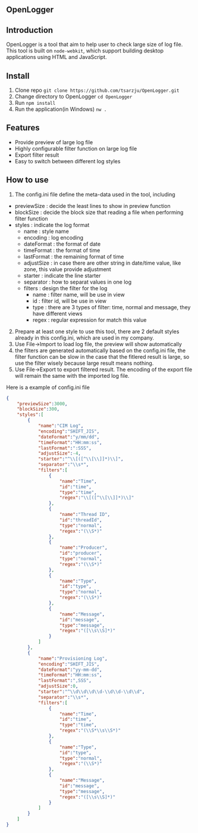 OpenLogger
----------
## Introduction

OpenLogger is a tool that aim to help user to check large size of log file. This tool is built on `node-webkit`, which support building desktop applications using HTML and JavaScript.

## Install

1. Clone repo
```git clone https://github.com/tsarzju/OpenLogger.git```
2. Change directory to OpenLogger
```cd OpenLogger```
3. Run
```npm install```
4. Run the application(in Windows)
```nw .```

## Features
* Provide preview of large log file
* Highly configurable filter function on large log file
* Export filter result
* Easy to switch between different log styles

## How to use
1. The config.ini file define the meta-data used in the tool, including
 * previewSize : decide the least lines to show in preview function
 * blockSize : decide the block size that reading a file when performing filter function
 * styles : indicate the log format
    * name : style name
    * encoding : log encoding
    * dateFormat : the format of date
    * timeFormat : the format of time
    * lastFormat : the remaining format of time
    * adjustSize : in case there are other string in date/time value, like zone, this value provide adjustment
    * starter : indicate the line starter
    * separator : how to separat values in one log
    * filters : design the filter for the log
        * name : filter name, will be use in view
        * id : filter id, will be use in view
        * type : there are 3 types of filter: time, normal and message, they have different views
        * regex : regular expression for match this value

2. Prepare at least one style to use this tool, there are 2 default styles already in this config.ini, which are used in my company.
3. Use File->Import to load log file, the preview will show automatically
4. the filters are generated automatically based on the config.ini file, the filter function can be slow in the case that the fitlered result is large, so use the filter wisely because large result means nothing.
5. Use File->Export to export filtered result. The encoding of the export file will remain the same with the imported log file.

Here is a example of config.ini file
```json
{
    "previewSize":3000,
    "blockSize":300,
    "styles":[
        {
            "name":"CIM Log",
            "encoding":"SHIFT_JIS",
            "dateFormat":"y/mm/dd",
            "timeFormat":"HH:mm:ss",
            "lastFormat":":SSS",
            "adjustSize":-4,
            "starter":"^\\[([^\\[\\]]*)\\]",
            "separator":"\\s*",
            "filters":[
                {
                    "name":"Time",
                    "id":"time",
                    "type":"time",
                    "regex":"\\[([^\\[\\]]*)\\]"
                },
                {
                    "name":"Thread ID",
                    "id":"threadId",
                    "type":"normal",
                    "regex":"(\\S*)"
                },
                {
                    "name":"Producer",
                    "id":"producer",
                    "type":"normal",
                    "regex":"(\\S*)"
                },
                {
                    "name":"Type",
                    "id":"type",
                    "type":"normal",
                    "regex":"(\\S*)"
                },
                {
                    "name":"Message",
                    "id":"message",
                    "type":"message",
                    "regex":"([\\s\\S]*)"
                }
            ]
        },
        {
            "name":"Provisioning Log",
            "encoding":"SHIFT_JIS",
            "dateFormat":"yy-mm-dd",
            "timeFormat":"HH:mm:ss",
            "lastFormat":",SSS",
            "adjustSize":0,
            "starter":"^\\d\\d\\d\\d-\\d\\d-\\d\\d",
            "separator":"\\s*",
            "filters":[
                {
                    "name":"Time",
                    "id":"time",
                    "type":"time",
                    "regex":"(\\S*\\s\\S*)"
                },
                {
                    "name":"Type",
                    "id":"type",
                    "type":"normal",
                    "regex":"(\\S*)"
                },
                {
                    "name":"Message",
                    "id":"message",
                    "type":"message",
                    "regex":"([\\s\\S]*)"
                }
            ]
        }
    ]
}
```
